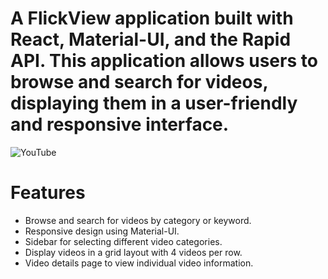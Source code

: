 

# A  FlickView application built with React, Material-UI, and the Rapid API. This application allows users to browse and search for videos, displaying them in a user-friendly and responsive interface.

![YouTube](https://i.ibb.co/4R5RkmW/Thumbnail-5.png)

# Features
* Browse and search for videos by category or keyword.
* Responsive design using Material-UI.
* Sidebar for selecting different video categories.
* Display videos in a grid layout with 4 videos per row.
* Video details page to view individual video information.
